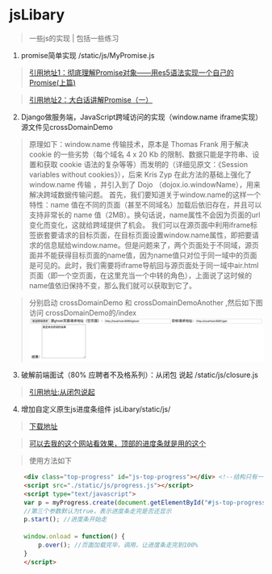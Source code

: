 # jsLibary
> 一些js的实现 | 包括一些练习

1. promise简单实现 /static/js/MyPromise.js
> [引用地址1：彻底理解Promise对象——用es5语法实现一个自己的Promise(上篇)](http://www.cnblogs.com/malingyang/p/6535805.html)

> [引用地址2：大白话讲解Promise（一）](http://www.cnblogs.com/lvdabao/p/es6-promise-1.html)

2. Django做服务端，JavaScript跨域访问的实现（window.name iframe实现）源文件见crossDomainDemo

> 原理如下：window.name 传输技术，原本是 Thomas Frank 用于解决 cookie 的一些劣势（每个域名 4 x 20 Kb 的限制、数据只能是字符串、设置和获取 cookie 语法的复杂等等）而发明的（详细见原文：《Session variables without cookies》），后来 Kris Zyp 在此方法的基础上强化了 window.name 传输 ，并引入到了 Dojo （dojox.io.windowName），用来解决跨域数据传输问题。
首先，我们要知道关于window.name的这样一个特性：name 值在不同的页面（甚至不同域名）加载后依旧存在，并且可以支持非常长的 name 值（2MB）。换句话说，name属性不会因为页面的url变化而变化，这就给跨域提供了机会。
我们可以在源页面中利用iframe标签嵌套要请求的目标页面，在目标页面设置window.name属性，即把要请求的信息赋给window.name。但是问题来了，两个页面处于不同域，源页面并不能获得目标页面的name值，因为name值只对位于同一域中的页面是可见的。此时，我们需要将iframe导航回与源页面处于同一域中air.html页面（即一个空页面，在这里充当一个中转的角色），上面说了这时候的name值依旧保持不变，那么我们就可以获取到它了。

> 分别启动 crossDomainDemo 和 crossDomainDemoAnother ,然后如下图访问 crossDomainDemo的/index
![屏幕截图](https://github.com/blff122620/jsLibary/blob/master/crossDomainDemo/screenshot.jpeg?raw=true)

3. 破解前端面试（80% 应聘者不及格系列）：从闭包 说起 /static/js/closure.js

> [引用地址:从闭包说起](https://zhuanlan.zhihu.com/p/25855075)

4. 增加自定义原生js进度条组件 jsLibary/static/js/

> [下载地址](https://github.com/blff122620/jsLibary/blob/master/static/js/progress.js)

> [可以去我的这个网站看效果，顶部的进度条就是用的这个](http://www.bx1987.com/edu)

> 使用方法如下

```html
    <div class="top-progress" id="js-top-progress"></div> <!--结构只有一句话即可-->
    <script src="./static/js/progress.js"></script>
    <script type="text/javascript">
    var p = myProgress.create(document.getElementById("#js-top-progress"), "#21a557", false); //第一个参数必须为原生dom对象
    //第三个参数默认为true，表示进度条走完是否还显示
    p.start(); //进度条开始走
    
    window.onload = function() {
        p.over(); //页面加载完毕，调用，让进度条走完到100%
    }
    </script>
```
